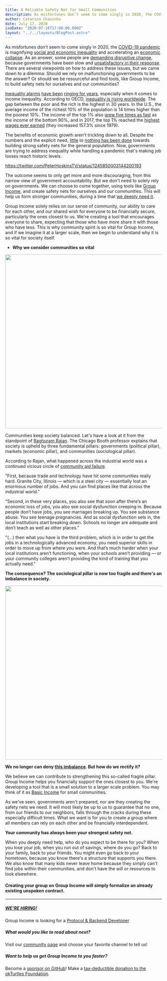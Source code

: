 ```yaml
---
title: A Reliable Safety Net for Small Communities
description: As misfortunes don’t seem to come singly in 2020, the COVID-19 pandemic is magnifying social and economic inequality and accelerating an economic collapse...
author: Catarina Chavinha
date: July 17, 2020
isoDate: "2020-07-16T17:00:00.000Z"
layout: "../../layouts/BlogPost.astro"
---
```


As misfortunes don't seem to come singly in 2020, the [COVID-19 pandemic](https://www.who.int/emergencies/diseases/novel-coronavirus-2019) is magnifying [social and economic inequality](https://graduateinstitute.ch/coronavirus-information-our-community-and-visitors/covid-19-magnifier-social-inequality) and accelerating an [economic collapse](https://www.cnbc.com/2020/06/29/nearly-half-the-us-population-is-without-a-job-showing-how-far-the-labor-recovery-has-to-go.html). As an answer, some people are [demanding disruptive change](https://www.chicagoreader.com/chicago/police-abolitionist-movement-alternatives-cops-chicago/Content?oid=23289710), because governments have been slow and [unsatisfactory in their response](https://www.ohchr.org/en/NewsEvents/Pages/DisplayNews.aspx?NewsID=25793&amp;LangID=E). There are several viewpoints on how to address these issues, but we came down to a dilemma: Should we rely on malfunctioning governments to be the answer? Or should we be resourceful and find tools, like Group Income, to build safety nets for ourselves and our communities?

[Inequality alarms](https://inequality.stanford.edu/publications/20-facts-about-us-inequality-everyone-should-know) [have been](https://ourworldindata.org/global-economic-inequality) [ringing for years](https://news.un.org/en/story/2020/01/1055681), especially when it comes to income inequality. According to OECD, [inequality is rising worldwide](https://youtu.be/T_AEBZK427I). The gap between the poor and the rich is the highest in 30 years. In the U.S., the average income of the richest 10% of the population is 14 times higher than the poorest 10%. The income of the top 1% also [grew five times as fast](https://gop-waysandmeans.house.gov/wp-content/uploads/2019/04/Gould-Testimony.pdf) as the income of the bottom 90%, and in 2017, the top 1% reached the [highest wages ever earned](https://www.investopedia.com/articles/personal-finance/050615/are-you-top-one-percent-world.asp) (they increased 157.3% since 1979). 

The benefits of economic growth aren't trickling down to all. Despite the numbers and the explicit need, [little](https://www.cbpp.org/research/safety-net-effective-at-fighting-poverty-but-has-weakened-for-the-very-poorest) to [nothing has been done](https://theconversation.com/4-ways-covid-19-has-exposed-gaps-in-the-us-social-safety-net-138233) towards building strong safety nets for the general population. Now, governments are trying to address inequality while handling a pandemic that's making job losses reach historic levels.

https://twitter.com/PeterHoskinsTV/status/1245850003144200193

The outcome seems to only get more and more discouraging, from this narrow view of government accountability. But we don't need to solely rely on governments. We can choose to come together, using tools like [Group Income](https://groupincome.org/shorts/), and create safety nets for ourselves and our communities. This will help us form stronger communities, during a time that [we deeply need it](https://promarket.org/2020/03/19/this-crisis-is-different-the-coronavirus-is-a-social-disease-which-we-need-to-tackle-as-a-community/). 

Group Income solely relies on our sense of community, our ability to care for each other, and our shared wish for everyone to be financially secure, particularly the ones closest to us. We're creating a tool that encourages everyone to share, expecting that those who have more share it with those who have less. This is why community spirit is so vital for Group Income, and if we imagine it at a larger scale, then we begin to understand why it is so vital for society itself.

- **Why we consider communities so vital**

<img src="https://groupincome.org/wp-content/uploads/2020/07/society-three-pillars.jpg" alt="" width="700" height="560" class="aligncenter size-full wp-image-1429" />

Communities keep society balanced. Let's have a look at it from the standpoint of [Raghuram Rajan](https://www.chicagobooth.edu/faculty/directory/r/raghuram-g-rajan). The Chicago Booth professor explains that society is upheld by three fundamental pillars: governments (political pillar), markets (economic pillar), and communities (sociological pillar). 

According to Rajan, what happened across the industrial world was a continued vicious circle of [community aid failure](https://knowledge.wharton.upenn.edu/article/jeremy-siegel-and-raghuram-rajan-how-abandoned-communities-fuel-political-division/). 

"First, because trade and technology have hit some communities really hard. Granite City, Illinois — which is a steel city — essentially lost an enormous number of jobs. And you can find places like that across the industrial world."

"Second, in these very places, you also see that soon after there’s an economic loss of jobs, you also see social dysfunction creeping in. Because people don’t have jobs, you see marriages breaking up. You see substance abuse. You see teenage pregnancies. And as social dysfunction sets in, the local institutions start breaking down. Schools no longer are adequate and don’t teach as well as other places."

"(...) then what you have is the third problem, which is in order to get the jobs in a technologically advanced economy, you need superior skills in order to move up from where you were. And that’s much harder when your local institutions aren’t functioning, when your schools aren’t providing — or your community colleges aren’t providing the kind of training that you actually need."

**The consequence? The sociological pillar is now too fragile and there's an imbalance in society.**

<img src="https://groupincome.org/wp-content/uploads/2020/07/society-broken-communities.jpg" alt="" width="700" height="560" class="aligncenter size-full wp-image-1430" />

**We no longer can deny [this imbalance](https://www.weforum.org/agenda/2018/11/unmanaged-globalisation-damaging-local-communities-heres-how). But how do we rectify it?** 

We believe we can contribute to strengthening this so-called fragile pillar. Group Income helps you financially support the ones closest to you. We're developing a tool that is a small solution to a larger scale problem. You may think of it as [Basic Income](https://www.reddit.com/r/basicincome/wiki/index) for small communities.

As we've seen, governments aren't prepared, nor are they creating the safety nets we need. It will most likely be up to us to guarantee that no one, from our friends to our neighbors, falls through the cracks during these especially difficult times. What we want is for you to create a group where all members can rely on each other and be financially interdependent.

**Your community has always been your strongest safety net.**

When you deeply need help, who do you expect to be there for you? When you lose your job, when you run out of savings, where do you go? Back to your family, back to your friends. You might even go back to your hometown, because you know there's a structure that supports you there. We also know that many kids never leave home because they simply can't find jobs within their communities, and don't have the will or resources to look elsewhere. 

#### **Creating your group on Group Income will simply formalize an already existing unspoken contract.**


________________________________________________________


##### [WE'RE HIRING!](https://groupincome.org/positions/)

Group Income is looking for a [Protocol &amp; Backend Developer](https://twitter.com/Group_Income/status/1275457213327269889)

##### What would you like to read about next?

Visit our [community page](https://groupincome.org/community/) and choose your favorite channel to tell us!

##### Want to help us get Group Income to you faster?

Become a [sponsor on GitHub](https://github.com/sponsors/okTurtles)!
Make a [tax-deductible donation to the okTurtles Foundation](https://okturtles.org/donate/).
